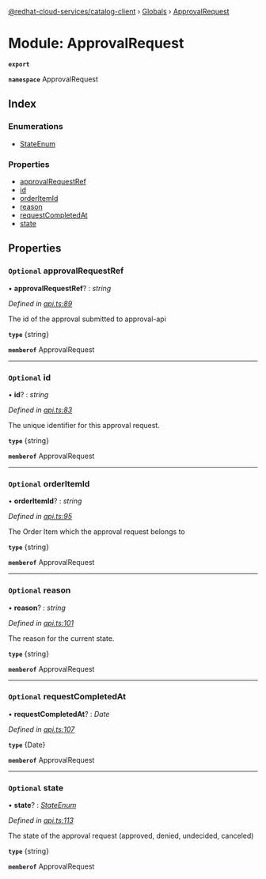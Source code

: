 [@redhat-cloud-services/catalog-client](../README.md) › [Globals](../globals.md) › [ApprovalRequest](approvalrequest.md)

# Module: ApprovalRequest

**`export`** 

**`namespace`** ApprovalRequest

## Index

### Enumerations

* [StateEnum](../enums/approvalrequest.stateenum.md)

### Properties

* [approvalRequestRef](approvalrequest.md#optional-approvalrequestref)
* [id](approvalrequest.md#optional-id)
* [orderItemId](approvalrequest.md#optional-orderitemid)
* [reason](approvalrequest.md#optional-reason)
* [requestCompletedAt](approvalrequest.md#optional-requestcompletedat)
* [state](approvalrequest.md#optional-state)

## Properties

### `Optional` approvalRequestRef

• **approvalRequestRef**? : *string*

*Defined in [api.ts:89](https://github.com/RedHatInsights/javascript-clients/blob/master/packages/catalog/api.ts#L89)*

The id of the approval submitted to approval-api

**`type`** {string}

**`memberof`** ApprovalRequest

___

### `Optional` id

• **id**? : *string*

*Defined in [api.ts:83](https://github.com/RedHatInsights/javascript-clients/blob/master/packages/catalog/api.ts#L83)*

The unique identifier for this approval request.

**`type`** {string}

**`memberof`** ApprovalRequest

___

### `Optional` orderItemId

• **orderItemId**? : *string*

*Defined in [api.ts:95](https://github.com/RedHatInsights/javascript-clients/blob/master/packages/catalog/api.ts#L95)*

The Order Item which the approval request belongs to

**`type`** {string}

**`memberof`** ApprovalRequest

___

### `Optional` reason

• **reason**? : *string*

*Defined in [api.ts:101](https://github.com/RedHatInsights/javascript-clients/blob/master/packages/catalog/api.ts#L101)*

The reason for the current state.

**`type`** {string}

**`memberof`** ApprovalRequest

___

### `Optional` requestCompletedAt

• **requestCompletedAt**? : *Date*

*Defined in [api.ts:107](https://github.com/RedHatInsights/javascript-clients/blob/master/packages/catalog/api.ts#L107)*

**`type`** {Date}

**`memberof`** ApprovalRequest

___

### `Optional` state

• **state**? : *[StateEnum](../enums/approvalrequest.stateenum.md)*

*Defined in [api.ts:113](https://github.com/RedHatInsights/javascript-clients/blob/master/packages/catalog/api.ts#L113)*

The state of the approval request (approved, denied, undecided, canceled)

**`type`** {string}

**`memberof`** ApprovalRequest
